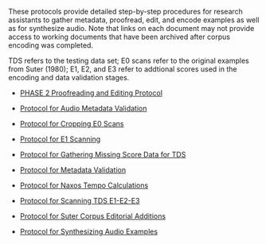 These protocols provide detailed step-by-step procedures for research
assistants to gather metadata, proofread, edit, and
encode examples as well as for synthesize audio. Note that links
on each document may not provide access to working documents that
have been archived after corpus encoding was completed.

TDS refers to the testing data set; E0 scans refer to the original
examples from Suter (1980); E1, E2, and E3 refer to addtional scores
used in the encoding and data validation stages.

* [PHASE 2 Proofreading and Editing Protocol](https://polyrhythm.humdrum.org/resources/PHASE_2_Proofreading_and_Editing_Protocol.pdf)

* [Protocol for Audio Metadata Validation](https://polyrhythm.humdrum.org/resources/Protocol_for_Audio_Metadata_Validation.pdf)

* [Protocol for Cropping E0 Scans](https://polyrhythm.humdrum.org/resources/Protocol_for_Cropping_E0_Scans.pdf)

* [Protocol for E1 Scanning](https://polyrhythm.humdrum.org/resources/Protocol_for_E1_Scanning.pdf)

* [Protocol for Gathering Missing Score Data for TDS](https://polyrhythm.humdrum.org/resources/Protocol_for_Gathering_Missing_Score_Data_for_TDS.pdf)

* [Protocol for Metadata Validation](https://polyrhythm.humdrum.org/resources/Protocol_for_Metadata_Validation.pdf)

* [Protocol for Naxos Tempo Calculations](https://polyrhythm.humdrum.org/resources/Protocol_for_Naxos_Tempo_Calculations.pdf)

* [Protocol for Scanning TDS E1-E2-E3](https://polyrhythm.humdrum.org/resources/Protocol_for_Scanning_TDS_E1-E2-E3.pdf)

* [Protocol for Suter Corpus Editorial Additions](https://polyrhythm.humdrum.org/resources/Protocol_for_Suter_Corpus_Editorial_Additions.pdf)

* [Protocol for Synthesizing Audio Examples](https://polyrhythm.humdrum.org/resources/Protocol_for_Synthesizing_Audio_Examples.pdf)
  
